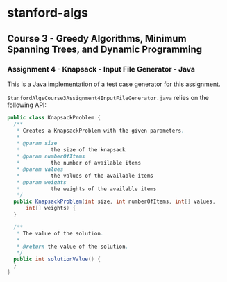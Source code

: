 # stanford-algs

## Course 3 - Greedy Algorithms, Minimum Spanning Trees, and Dynamic Programming

### Assignment 4 - Knapsack - Input File Generator - Java

This is a Java implementation of a test case generator for this assignment.

`StanfordAlgsCourse3Assignment4InputFileGenerator.java` relies on the following API:

```java
public class KnapsackProblem {
  /**
   * Creates a KnapsackProblem with the given parameters.
   *
   * @param size
   *          the size of the knapsack
   * @param numberOfItems
   *          the number of available items
   * @param values
   *          the values of the available items
   * @param weights
   *          the weights of the available items
   */
  public KnapsackProblem(int size, int numberOfItems, int[] values,
      int[] weights) {
  }

  /**
   * The value of the solution.
   *
   * @return the value of the solution.
   */
  public int solutionValue() {
  }
}

```
